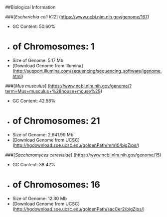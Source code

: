 ##Biological Information

###[*Escherichia coli K12*] (https://www.ncbi.nlm.nih.gov/genome/167)
* GC Content: 50.60%
* # of Chromosomes: 1
* Size of Genome: 5.17 Mb   
* [Download Genome from Illumina] (http://support.illumina.com/sequencing/sequencing_software/igenome.html)

###[*Mus musculus*] (https://www.ncbi.nlm.nih.gov/genome/?term=Mus+musculus+%28house+mouse%29)
* GC Content: 42.58%
* # of Chromosomes: 21
* Size of Genome: 2,641.99 Mb  
* [Download Genome from UCSC] (http://hgdownload.soe.ucsc.edu/goldenPath/mm10/bigZips/)

###[*Saccharomyces cerevisiae*] (https://www.ncbi.nlm.nih.gov/genome/15)
* GC Content: 38.42%
* # of Chromosomes: 16
* Size of Genome: 12.30 Mb  
* [Download Genome from UCSC] (http://hgdownload.soe.ucsc.edu/goldenPath/sacCer2/bigZips/)
